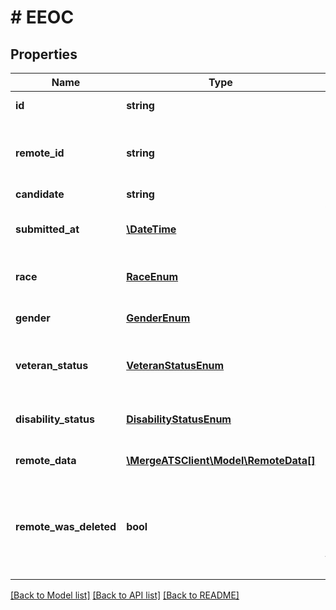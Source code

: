 # # EEOC

## Properties

Name | Type | Description | Notes
------------ | ------------- | ------------- | -------------
**id** | **string** |  | [optional] [readonly]
**remote_id** | **string** | The third-party API ID of the matching object. | [optional]
**candidate** | **string** |  | [optional]
**submitted_at** | [**\DateTime**](\DateTime.md) | When the information was submitted. | [optional]
**race** | [**RaceEnum**](RaceEnum.md) | The candidate&#39;s race. | [optional]
**gender** | [**GenderEnum**](GenderEnum.md) | The candidate&#39;s gender. | [optional]
**veteran_status** | [**VeteranStatusEnum**](VeteranStatusEnum.md) | The candidate&#39;s veteran status. | [optional]
**disability_status** | [**DisabilityStatusEnum**](DisabilityStatusEnum.md) | The candidate&#39;s disability status. | [optional]
**remote_data** | [**\MergeATSClient\Model\RemoteData[]**](RemoteData.md) |  | [optional] [readonly]
**remote_was_deleted** | **bool** | Indicates whether or not this object has been deleted by third party webhooks. | [optional] [readonly]

[[Back to Model list]](../../README.md#models) [[Back to API list]](../../README.md#endpoints) [[Back to README]](../../README.md)
